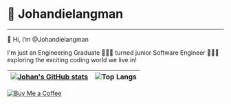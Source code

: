 # 🐓 Johandielangman

***

👋 Hi, I’m @Johandielangman

I'm just an Engineering Graduate 👷🏼‍♂️ turned junior Software Engineer 🧑🏼‍💻 exploring the exciting coding world we live in!

| [![Johan's GitHub stats](https://github-readme-stats.vercel.app/api?username=johandielangman)](https://github.com/johandielangman/github-readme-stats) | ![Top Langs](https://github-readme-stats.vercel.app/api/top-langs/?username=johandielangman&layout=compact)<br> |
| ------------------------------------------------------------------------------------------------------------------------------------------------------ | --------------------------------------------------------------------------------------------------------------- |

[![Buy Me a Coffee](https://img.shields.io/badge/ko--fi-donate-%23FF5E5B?logo=ko-fi&logoColor=white)](https://ko-fi.com/johanlangman)
